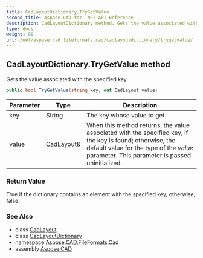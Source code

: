 ```yaml
---
title: CadLayoutDictionary.TryGetValue
second_title: Aspose.CAD for .NET API Reference
description: CadLayoutDictionary method. Gets the value associated with the specified key
type: docs
weight: 90
url: /net/aspose.cad.fileformats.cad/cadlayoutdictionary/trygetvalue/
---
```

## CadLayoutDictionary.TryGetValue method

Gets the value associated with the specified key.

```csharp
public bool TryGetValue(string key, out CadLayout value)
```

| Parameter | Type | Description |
| --- | --- | --- |
| key | String | The key whose value to get. |
| value | CadLayout& | When this method returns, the value associated with the specified key, if the key is found; otherwise, the default value for the type of the *value* parameter. This parameter is passed uninitialized. |

### Return Value

True if the dictionary contains an element with the specified key; otherwise, false.

### See Also

* class [CadLayout](../../../aspose.cad.fileformats.cad.cadobjects/cadlayout/)
* class [CadLayoutDictionary](../)
* namespace [Aspose.CAD.FileFormats.Cad](../../cadlayoutdictionary/)
* assembly [Aspose.CAD](../../../)



